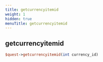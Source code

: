 ```yaml
---
title: getcurrencyitemid
weight: 1
hidden: true
menuTitle: getcurrencyitemid
---
```

## getcurrencyitemid
```perl
$quest->getcurrencyitemid(int currency_id)
```